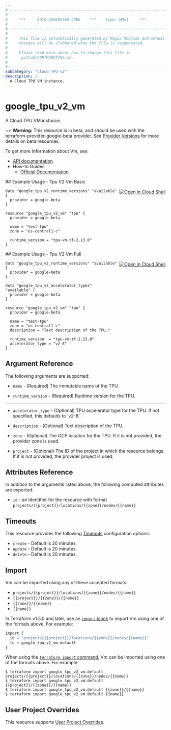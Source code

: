 ```yaml
---
# ----------------------------------------------------------------------------
#
#     ***     AUTO GENERATED CODE    ***    Type: MMv1     ***
#
# ----------------------------------------------------------------------------
#
#     This file is automatically generated by Magic Modules and manual
#     changes will be clobbered when the file is regenerated.
#
#     Please read more about how to change this file in
#     .github/CONTRIBUTING.md.
#
# ----------------------------------------------------------------------------
subcategory: "Cloud TPU v2"
description: |-
  A Cloud TPU VM instance.
---
```


# google\_tpu\_v2\_vm

A Cloud TPU VM instance.

~> **Warning:** This resource is in beta, and should be used with the terraform-provider-google-beta provider.
See [Provider Versions](https://terraform.io/docs/providers/google/guides/provider_versions.html) for more details on beta resources.

To get more information about Vm, see:

* [API documentation](https://cloud.google.com/tpu/docs/reference/rest/v2/projects.locations.nodes)
* How-to Guides
    * [Official Documentation](https://cloud.google.com/tpu/docs/)

<div class = "oics-button" style="float: right; margin: 0 0 -15px">
  <a href="https://console.cloud.google.com/cloudshell/open?cloudshell_git_repo=https%3A%2F%2Fgithub.com%2Fterraform-google-modules%2Fdocs-examples.git&cloudshell_working_dir=tpu_v2_vm_basic&cloudshell_image=gcr.io%2Fcloudshell-images%2Fcloudshell%3Alatest&open_in_editor=main.tf&cloudshell_print=.%2Fmotd&cloudshell_tutorial=.%2Ftutorial.md" target="_blank">
    <img alt="Open in Cloud Shell" src="//gstatic.com/cloudssh/images/open-btn.svg" style="max-height: 44px; margin: 32px auto; max-width: 100%;">
  </a>
</div>
## Example Usage - Tpu V2 Vm Basic


```hcl
data "google_tpu_v2_runtime_versions" "available" {
  provider = google-beta
}

resource "google_tpu_v2_vm" "tpu" {
  provider = google-beta

  name = "test-tpu"
  zone = "us-central1-c"

  runtime_version = "tpu-vm-tf-2.13.0"
}
```
<div class = "oics-button" style="float: right; margin: 0 0 -15px">
  <a href="https://console.cloud.google.com/cloudshell/open?cloudshell_git_repo=https%3A%2F%2Fgithub.com%2Fterraform-google-modules%2Fdocs-examples.git&cloudshell_working_dir=tpu_v2_vm_full&cloudshell_image=gcr.io%2Fcloudshell-images%2Fcloudshell%3Alatest&open_in_editor=main.tf&cloudshell_print=.%2Fmotd&cloudshell_tutorial=.%2Ftutorial.md" target="_blank">
    <img alt="Open in Cloud Shell" src="//gstatic.com/cloudssh/images/open-btn.svg" style="max-height: 44px; margin: 32px auto; max-width: 100%;">
  </a>
</div>
## Example Usage - Tpu V2 Vm Full


```hcl
data "google_tpu_v2_runtime_versions" "available" {
  provider = google-beta
}

data "google_tpu_v2_accelerator_types" "available" {
  provider = google-beta
}

resource "google_tpu_v2_vm" "tpu" {
  provider = google-beta

  name = "test-tpu"
  zone = "us-central1-c"
  description = "Text description of the TPU."

  runtime_version  = "tpu-vm-tf-2.13.0"
  accelerator_type = "v2-8"
}
```

## Argument Reference

The following arguments are supported:


* `name` -
  (Required)
  The immutable name of the TPU.

* `runtime_version` -
  (Required)
  Runtime version for the TPU.


- - -


* `accelerator_type` -
  (Optional)
  TPU accelerator type for the TPU. If not specified, this defaults to 'v2-8'.

* `description` -
  (Optional)
  Text description of the TPU.

* `zone` -
  (Optional)
  The GCP location for the TPU. If it is not provided, the provider zone is used.

* `project` - (Optional) The ID of the project in which the resource belongs.
    If it is not provided, the provider project is used.


## Attributes Reference

In addition to the arguments listed above, the following computed attributes are exported:

* `id` - an identifier for the resource with format `projects/{{project}}/locations/{{zone}}/nodes/{{name}}`


## Timeouts

This resource provides the following
[Timeouts](https://developer.hashicorp.com/terraform/plugin/sdkv2/resources/retries-and-customizable-timeouts) configuration options:

- `create` - Default is 20 minutes.
- `update` - Default is 20 minutes.
- `delete` - Default is 20 minutes.

## Import


Vm can be imported using any of these accepted formats:

* `projects/{{project}}/locations/{{zone}}/nodes/{{name}}`
* `{{project}}/{{zone}}/{{name}}`
* `{{zone}}/{{name}}`
* `{{name}}`


In Terraform v1.5.0 and later, use an [`import` block](https://developer.hashicorp.com/terraform/language/import) to import Vm using one of the formats above. For example:

```tf
import {
  id = "projects/{{project}}/locations/{{zone}}/nodes/{{name}}"
  to = google_tpu_v2_vm.default
}
```

When using the [`terraform import` command](https://developer.hashicorp.com/terraform/cli/commands/import), Vm can be imported using one of the formats above. For example:

```
$ terraform import google_tpu_v2_vm.default projects/{{project}}/locations/{{zone}}/nodes/{{name}}
$ terraform import google_tpu_v2_vm.default {{project}}/{{zone}}/{{name}}
$ terraform import google_tpu_v2_vm.default {{zone}}/{{name}}
$ terraform import google_tpu_v2_vm.default {{name}}
```

## User Project Overrides

This resource supports [User Project Overrides](https://registry.terraform.io/providers/hashicorp/google/latest/docs/guides/provider_reference#user_project_override).
